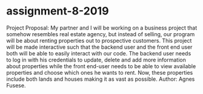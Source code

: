 # assignment-8-2019
Project Proposal: 
My partner and I will be working on a business project that somehow
 resembles real estate agency, but instead of selling, 
 our program will be about renting properties out to prospective customers. 
 This project will be made interactive such that the backend user 
 and the front end user both will be able to easily
  interact with our code. The backend user needs to log in with his credentials to update,
 delete and add more information about properties while the front end-user needs to be able to
  view available properties and choose which ones he wants to rent. 
  Now, these properties include both lands and houses making it as vast as possible. 
   Author: Agnes Fusese.